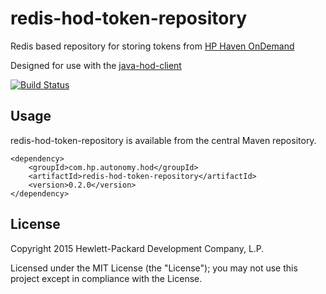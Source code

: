 # redis-hod-token-repository

Redis based repository for storing tokens from [HP Haven OnDemand](http://www.idolondemand.com)

Designed for use with the [java-hod-client](http://hpautonomy.github.io/java-hod-client)

[![Build Status](https://travis-ci.org/hpautonomy/redis-hod-token-repository.svg?branch=master)](https://travis-ci.org/hpautonomy/redis-hod-token-repository)

## Usage

redis-hod-token-repository is available from the central Maven repository.

    <dependency>
        <groupId>com.hp.autonomy.hod</groupId>
        <artifactId>redis-hod-token-repository</artifactId>
        <version>0.2.0</version>
    </dependency>

## License
Copyright 2015 Hewlett-Packard Development Company, L.P.

Licensed under the MIT License (the "License"); you may not use this project except in compliance with the License.
